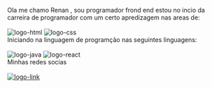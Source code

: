 Ola me chamo Renan , sou programador frond end estou no incio da carreira de programador com um certo apredizagem nas areas de:
<br>
<br>
<img src="https://img.shields.io/badge/HTML-239120?style=for-the-badge&logo=html5&logoColor=white" alt="logo-html"/> 
<img src="https://img.shields.io/badge/CSS-239120?&style=for-the-badge&logo=css3&logoColor=white" alt="logo-css"/>
<br>
Iniciando na linguagem de programção nas seguintes linguagens:
<br>
<br>
<img src="https://img.shields.io/badge/JavaScript-F7DF1E?style=for-the-badge&logo=javascript&logoColor=black" alt="logo-java"/>
<img src="https://img.shields.io/badge/react%20os-0088CC?style=for-the-badge&logo=reactos&logoColor=white" alt="logo-react"/>
<br>
Minhas redes socias 
<br>
<br>
<a href ="https://www.linkedin.com/in/renan-neves-b90a4515a/"> <img src="https://img.shields.io/badge/LinkedIn-0077B5?style=for-the-badge&logo=linkedin&logoColor=white" alt="logo-link" > <a/>

